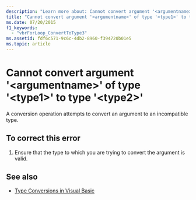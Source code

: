 ```yaml
---
description: "Learn more about: Cannot convert argument '<argumentname>' of type '<type1>' to type '<type2>'"
title: "Cannot convert argument '<argumentname>' of type '<type1>' to type '<type2>'"
ms.date: 07/20/2015
f1_keywords: 
  - "vbrForLoop_ConvertToType3"
ms.assetid: fdf6c571-9c6c-4db2-8960-f394720b01e5
ms.topic: article
---
```

# Cannot convert argument '\<argumentname>' of type '\<type1>' to type '\<type2>'

A conversion operation attempts to convert an argument to an incompatible type.  
  
## To correct this error  
  
1. Ensure that the type to which you are trying to convert the argument is valid.  
  
## See also

- [Type Conversions in Visual Basic](../programming-guide/language-features/data-types/type-conversions.md)
